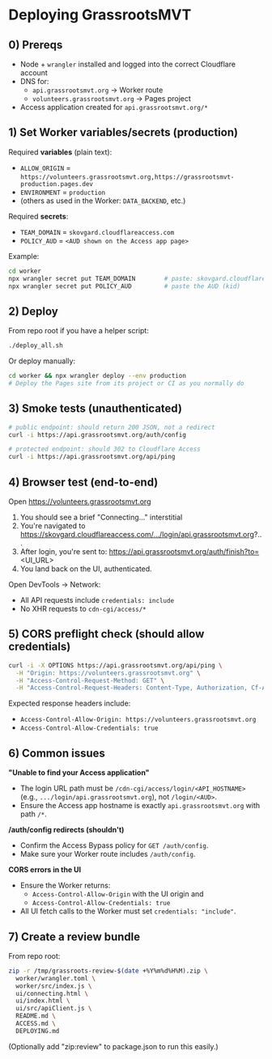 # Deploying GrassrootsMVT

## 0) Prereqs

- Node + `wrangler` installed and logged into the correct Cloudflare account
- DNS for:
  - `api.grassrootsmvt.org` → Worker route
  - `volunteers.grassrootsmvt.org` → Pages project
- Access application created for `api.grassrootsmvt.org/*`

## 1) Set Worker variables/secrets (production)

Required **variables** (plain text):
- `ALLOW_ORIGIN` = `https://volunteers.grassrootsmvt.org,https://grassrootsmvt-production.pages.dev`
- `ENVIRONMENT`  = `production`
- (others as used in the Worker: `DATA_BACKEND`, etc.)

Required **secrets**:
- `TEAM_DOMAIN`  = `skovgard.cloudflareaccess.com`
- `POLICY_AUD`   = `<AUD shown on the Access app page>`

Example:

```bash
cd worker
npx wrangler secret put TEAM_DOMAIN        # paste: skovgard.cloudflareaccess.com
npx wrangler secret put POLICY_AUD         # paste the AUD (kid)
```

## 2) Deploy

From repo root if you have a helper script:

```bash
./deploy_all.sh
```

Or deploy manually:

```bash
cd worker && npx wrangler deploy --env production
# Deploy the Pages site from its project or CI as you normally do
```

## 3) Smoke tests (unauthenticated)

```bash
# public endpoint: should return 200 JSON, not a redirect
curl -i https://api.grassrootsmvt.org/auth/config

# protected endpoint: should 302 to Cloudflare Access
curl -i https://api.grassrootsmvt.org/api/ping
```

## 4) Browser test (end-to-end)

Open https://volunteers.grassrootsmvt.org

1. You should see a brief "Connecting…" interstitial
2. You're navigated to https://skovgard.cloudflareaccess.com/.../login/api.grassrootsmvt.org?...
3. After login, you're sent to: https://api.grassrootsmvt.org/auth/finish?to=<UI_URL>
4. You land back on the UI, authenticated.

Open DevTools → Network:
- All API requests include `credentials: include`
- No XHR requests to `cdn-cgi/access/*`

## 5) CORS preflight check (should allow credentials)

```bash
curl -i -X OPTIONS https://api.grassrootsmvt.org/api/ping \
  -H "Origin: https://volunteers.grassrootsmvt.org" \
  -H "Access-Control-Request-Method: GET" \
  -H "Access-Control-Request-Headers: Content-Type, Authorization, Cf-Access-Jwt-Assertion"
```

Expected response headers include:
- `Access-Control-Allow-Origin: https://volunteers.grassrootsmvt.org`
- `Access-Control-Allow-Credentials: true`

## 6) Common issues

**"Unable to find your Access application"**
- The login URL path must be `/cdn-cgi/access/login/<API_HOSTNAME>` (e.g., `.../login/api.grassrootsmvt.org`), not `/login/<AUD>`.
- Ensure the Access app hostname is exactly `api.grassrootsmvt.org` with path `/*`.

**/auth/config redirects (shouldn't)**
- Confirm the Access Bypass policy for `GET /auth/config`.
- Make sure your Worker route includes `/auth/config`.

**CORS errors in the UI**
- Ensure the Worker returns:
  - `Access-Control-Allow-Origin` with the UI origin and
  - `Access-Control-Allow-Credentials: true`
- All UI fetch calls to the Worker must set `credentials: "include"`.

## 7) Create a review bundle

From repo root:

```bash
zip -r /tmp/grassroots-review-$(date +%Y%m%d%H%M).zip \
  worker/wrangler.toml \
  worker/src/index.js \
  ui/connecting.html \
  ui/index.html \
  ui/src/apiClient.js \
  README.md \
  ACCESS.md \
  DEPLOYING.md
```

(Optionally add "zip:review" to package.json to run this easily.)